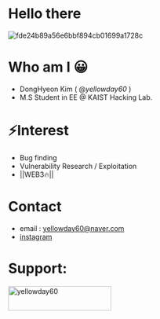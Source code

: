 # Hello there 
![fde24b89a56e6bbf894cb01699a1728c](https://github.com/yellowday60-git/yellowday60-git/assets/45089989/90c23a07-4263-4cdc-8b84-75b77ef6f138)

# Who am I 😀
- DongHyeon Kim ( @_yellowday60_ )
- M.S Student in EE @ KAIST Hacking Lab.

# ⚡Interest
- Bug finding
- Vulnerability Research / Exploitation
- ||WEB3🔥||

# Contact
- email : yellowday60@naver.com
- [instagram](https://www.instagram.com/_yellowday60_/)


# Support:
<p><a href="https://ko-fi.com/yellowday60"> <img align="left" src="https://cdn.ko-fi.com/cdn/kofi3.png?v=3" height="50" width="210" alt="yellowday60" /></a></p>
